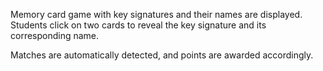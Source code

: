 
Memory card game with key signatures and their names are displayed. Students click on two cards to reveal the key signature and its corresponding name.

Matches are automatically detected, and points are awarded accordingly.
